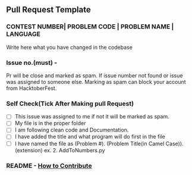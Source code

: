 ## Pull Request Template

### CONTEST NUMBER| PROBLEM CODE | PROBLEM NAME | LANGUAGE

Write here what you have changed in the codebase

### Issue no.(must) - #

Pr will be close and marked as spam. If issue number not found or issue was assigned to someone else. 
Marking as spam can block your account from HacktoberFest.
### Self Check(Tick After Making pull Request)

- [ ] This issue was assigned to me if not it will be marked as spam.
- [ ] My file is in the proper folder
- [ ] I am following clean code and Documentation.
- [ ] I have added the title and what program will do first in the file
- [ ] I have named the file as (Problem #). (Problem Title(in Camel Case)).(extension)
      ex. 2. AddToNumbers.py

### README - [How to Contribute](https://github.com/bajajvinamr/CodeForces-Solution/blob/master/CONTRIBUTING.md)
